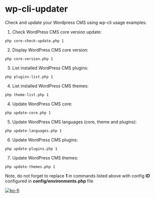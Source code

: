 # wp-cli-updater

Check and update your Wordpress CMS using wp-cli usage examples:

1. Check WordPress CMS core version update:

```shell
php core-check-update.php 1
```

2. Display WordPress CMS core version:

```shell
php core-version.php 1
```

3. List installed WordPress CMS plugins:

```shell
php plugins-list.php 1
```

4. List installed WordPress CMS themes:

```shell
php theme-list.php 1
```

4. Update WordPress CMS core:
```shell
php update-core.php 1
```

5. Update WordPress CMS languages (core, theme and plugins):

```shell
php update-languages.php 1
```

6. Update WordPress CMS plugins:

```shell
php update-plugins.php 1
```

7. Update WordPress CMS themes:

```shell
php update-themes.php 1
```

Note, do not forget to replace **1** in commands listed above with config **ID** configured in **config/environments.php** file

[![ko-fi](https://ko-fi.com/img/githubbutton_sm.svg)](https://ko-fi.com/L3L5LJ3TB)
